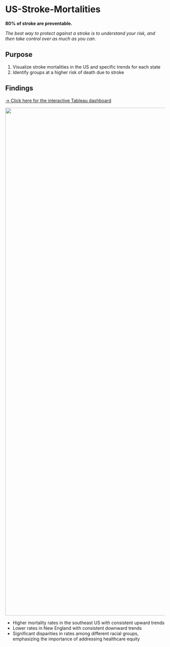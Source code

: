 # US-Stroke-Mortalities

**80% of stroke are preventable.**

*The best way to protect against a stroke is to understand your risk, and then take control over as much as you can.*

## Purpose

1) Visualize stroke mortalities in the US and specific trends for each state
2) Identify groups at a higher risk of death due to stroke

## Findings

<a href="https://public.tableau.com/app/profile/alexandra.krasnogorska/viz/StrokeMortalitiesv2/RatesandTrends
">→ Click here for the interactive Tableau dashboard</a>

<img src =
"https://github.com/akrasnogorska/us-stroke-mortalities/assets/136116491/8b190428-1da8-416f-89e0-69e23716a19b"  align="center"  width="1600" height="auto" />

* Higher mortality rates in the southeast US with consistent upward trends
* Lower rates in New England with consistent downward trends
* Significant disparities in rates among different racial groups, emphasizing the importance of addressing healthcare equity


